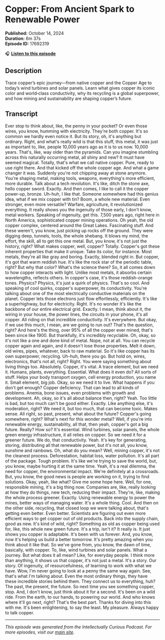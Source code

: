 # Copper: From Ancient Spark to Renewable Power

**Published:** October 14, 2024  
**Duration:** 6m 37s  
**Episode ID:** 17692319

🎧 **[Listen to this episode](https://intellectuallycurious.buzzsprout.com/2529712/episodes/17692319-copper-from-ancient-spark-to-renewable-power)**

## Description

Trace copper’s epic journey—from native copper and the Copper Age to today’s wind turbines and solar panels. Learn what gives copper its iconic color and world‑class conductivity, why its recycling is a global superpower, and how mining and sustainability are shaping copper’s future.

## Transcript

Ever stop to think about, like, the penny in your pocket? Or even those wires, you know, humming with electricity. They're both copper. It's so common we hardly even notice it. But its story, oh, it's anything but ordinary. Right, and what's really wild is that this stuff, this metal, it was just as important to, like, people 10,000 years ago as it is to us now. 10,000 years. That's, like, way older than the pyramids. Can you imagine stumbling across this naturally occurring metal, all shiny and new? It must have seemed magical. Totally, that's what we call native copper. Pure, ready to use right there. And that kicked off the whole copper age. And what a game changer it was. Suddenly you're not chipping away at stone anymore. You're shaping metal, making tools, weapons, everything's more efficient, more durable. Talk about a tech revolution. It's like, ditch the stone axe, hello copper sword. Exactly. And then comes, I like to call it the copper power-up, bronze. Uh-huh, I like that. Someone somewhere had this genius idea, what if we mix copper with tin? Boom, a whole new material. Even stronger, even more versatile? Warfare, agriculture, it revolutionized everything. It really shows you the ingenuity of those early, I don't know, metal workers. Speaking of ingenuity, get this. 7,500 years ago, right here in North America, sophisticated copper mining operations. Oh yeah, the old copper complex, centered around the Great Lakes. Fascinating stuff. And these weren't, you know, just picking up rocks off the ground. They were digging deep, tunnels, tools, the whole shebang. It blows my mind, the effort, the skill, all to get this one metal. But, you know, it's not just the history, right? What makes copper, well, copper? Totally. Copper's got these inherent properties that make it unique. Take its color, for instance. Most metals, they're all like gray and boring. Exactly, blended right in. But copper, it's got that warm reddish hue. It's like the rock star of the periodic table, right? But why that color? What's the science there? So, it all comes down to how copper interacts with light. Unlike most metals, it absorbs certain wavelengths, reflects others. In copper's case, it's those reddish-orange tones. Physics? Physics, it's just a quirk of physics. That's so cool. And speaking of cool quirks, copper's superpower, its conductivity. You're talking about one of the most electrically conductive materials on the planet. Copper lets those electrons just flow effortlessly, efficiently. It's like a superhighway, but for electricity. Right. It's no wonder it's like the backbone of our entire electrical grid. Exactly. I mean, think about it, the wiring in your house, the power lines, the circuits in your phone, it's all copper. All riding on that incredible conductivity. It's everywhere. But okay, if we use this much, I mean, are we going to run out? That's the question, right? And here's the thing, over 95% of all the copper ever mined, that's been since like 1900. But thankfully, it's incredibly recyclable. Oh, okay, so it's not like a one and done kind of metal. Nope, not at all. You can recycle copper again and again, and it doesn't lose those properties. Melt it down, old wires, pipes, whatever, back to raw material. So it's like copper has its own superpower, recycling. Uh-huh, there you go. But hold on, wires, electronics, that's not all, right? Right. You were saying something about living things too. Absolutely. Copper, it's vital. A trace element, but we need it. Humans, plants, everything. Essential. What does it even do? All sorts of stuff. Helps your body transport oxygen, cell energy production, you name it. Small element, big job. Okay, so we need it to live. What happens if you don't get enough? Copper deficiency. That can lead to all kinds of problems. Anemia, bone issues, even problems with growth and development. Ah, okay, so it's all about balance then, right? Yeah. Too little is bad, but too much can't be good either. Exactly. Like anything else, it's moderation, right? We need it, but too much, that can become toxic. Makes sense. All right, so past, present, what about the future? Copper's going somewhere, right? What's next for this wonder metal? Well, if you're into renewable energy, sustainability, all that, then yeah, copper's got a big future. Really? How so? It's essential. Wind turbines, solar panels, the whole green energy infrastructure, it all relies on copper. So we need it for a greener future. We do, that conductivity. Yeah. It's key for generating, storing, distributing all that renewable power, but it's not all, you know, sunshine and rainbows. Oh, what do you mean? Well, mining copper, it's not the cleanest process. Deforestation, habitat loss, water pollution. It's all part of the package. Tough problem. It's like we're trying to save the world, but, you know, maybe hurting it at the same time. Yeah, it's a real dilemma, the need for copper, the environmental impact. We're definitely at a crossroads. But, you know, the good news is people are working on it, trying to find solutions. Okay, yeah, like what? Give me some hope here. Well, for one, responsible mining, it's a big thing now. Companies are, like, really looking at how they do things, new tech, reducing their impact. They're, like, making the whole process greener. Exactly. Using renewable energy to power the mines, better ways of managing water. It's a whole thing. Cool. And then on the other side, recycling, that closed loop we were talking about, that's getting even better. Even better. Scientists are figuring out even more efficient ways to get copper out of old products. Back into the supply chain, good as new. It's kind of wild, right? Something as old as copper being used for, like, this whole new green future. It's a trip, isn't it? It really is. It just shows you copper is adaptable. It's been with us forever. And, you know, now it's helping us build a better tomorrow. It's pretty amazing when you think about it like that. So we've gone from, you know, the dawn of time, basically, with copper. To, like, wind turbines and solar panels. What a journey. But what does it all mean? Like, for everyday people. I think more than anything, it shows us that copper, it's not just a metal. It's a story. Our story. Of ingenuity, of resourcefulness, of learning to work with what we have. Wow, I'm never going to look at a penny the same way again. See, that's what I'm talking about. Even the most ordinary things, they have these incredible stories behind them. They connect us to everything, huh? The past, the present, the future. So next time you see something copper, stop. And, I don't know, just think about it for a second. It's been on a wild ride. From the earth, to our hands, to powering our world. And who knows where it'll go next, right? That's the best part. Thanks for diving into this with me. It's been enlightening, to say the least. My pleasure. Always happy to talk copper.

---
*This episode was generated from the Intellectually Curious Podcast. For more episodes, visit our [main site](https://intellectuallycurious.buzzsprout.com).*
